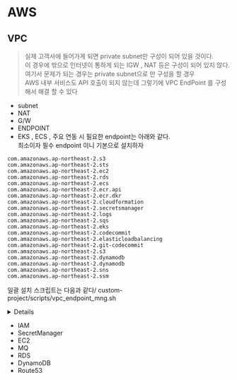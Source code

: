 # AWS

## VPC
>
> 실제 고객사에 들어가게 되면 private subnet만 구성이 되어 있을 것이다. \
> 이 경우에 밖으로 인터넷이 통하게 되는 IGW , NAT 등은 구성이 되어 있지 않다. \
> 여기서 문제가 되는 경우는 private subnet으로 만 구성을 할 경우 \
> AWS 내부 서비스도 API 호출이 되지 않는데 그렇기에 VPC EndPoint 를 구성 해서 해결 할 수 있다

- subnet
- NAT
- G/W
- ENDPOINT
- EKS , ECS , 주요 연동 시 필요한 endpoint는 아래와 같다.\
  최소이자 필수 endpoint 이니 기본으로 설치하자

```
com.amazonaws.ap-northeast-2.s3
com.amazonaws.ap-northeast-2.sts
com.amazonaws.ap-northeast-2.ec2
com.amazonaws.ap-northeast-2.rds
com.amazonaws.ap-northeast-2.ecs
com.amazonaws.ap-northeast-2.ecr.api
com.amazonaws.ap-northeast-2.ecr.dkr
com.amazonaws.ap-northeast-2.cloudformation
com.amazonaws.ap-northeast-2.secretsmanager
com.amazonaws.ap-northeast-2.logs
com.amazonaws.ap-northeast-2.sqs
com.amazonaws.ap-northeast-2.eks
com.amazonaws.ap-northeast-2.codecommit
com.amazonaws.ap-northeast-2.elasticloadbalancing
com.amazonaws.ap-northeast-2.git-codecommit
com.amazonaws.ap-northeast-2.s3
com.amazonaws.ap-northeast-2.dynamodb
com.amazonaws.ap-northeast-2.dynamodb
com.amazonaws.ap-northeast-2.sns
com.amazonaws.ap-northeast-2.ssm
```

일괄 설치 스크립트는 다음과  같다/
custom-project/scripts/vpc_endpoint_mng.sh

<details>

```bash
#!/bin/bash



export service_names=(
com.amazonaws.ap-northeast-2.s3 
com.amazonaws.ap-northeast-2.sts
com.amazonaws.ap-northeast-2.ec2
com.amazonaws.ap-northeast-2.rds
com.amazonaws.ap-northeast-2.ecs
com.amazonaws.ap-northeast-2.ecr.api
com.amazonaws.ap-northeast-2.ecr.dkr
com.amazonaws.ap-northeast-2.cloudformation
com.amazonaws.ap-northeast-2.secretsmanager
com.amazonaws.ap-northeast-2.logs
com.amazonaws.ap-northeast-2.sqs
com.amazonaws.ap-northeast-2.eks
com.amazonaws.ap-northeast-2.codecommit
com.amazonaws.ap-northeast-2.elasticloadbalancing
com.amazonaws.ap-northeast-2.git-codecommit
com.amazonaws.ap-northeast-2.s3
com.amazonaws.ap-northeast-2.dynamodb
com.amazonaws.ap-northeast-2.dynamodb
com.amazonaws.ap-northeast-2.sns
com.amazonaws.ap-northeast-2.ssm
)

#vpc-id , subnetid, security group은 수작업으로 기입!

for svc_name in  ${service_names[@]}  
do
aws ec2 create-vpc-endpoint  \
--subnet-ids subnet-01e8f39bc63ff2723  subnet-0947044bb30ff3138 \
--vpc-id vpc-03f938d63b3dc31d2  \
--service-name  ${svc_name}  \
--vpc-endpoint-type Interface  \
--security-group-id sg-0da577e13607dfa16  
done
```

</details>

- IAM
- SecretManager
- EC2
- MQ
- RDS
- DynamoDB
- Route53
